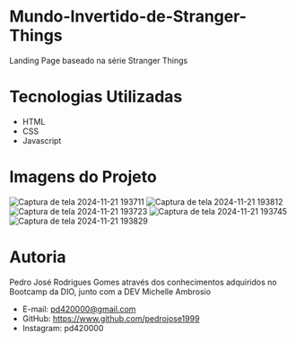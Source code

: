 # Mundo-Invertido-de-Stranger-Things
Landing Page baseado na série Stranger Things

# Tecnologias Utilizadas
- HTML
- CSS
- Javascript

# Imagens do Projeto  
![Captura de tela 2024-11-21 193711](https://github.com/user-attachments/assets/7ac35cd7-1278-445b-8fa6-d410dbf532b6)
![Captura de tela 2024-11-21 193812](https://github.com/user-attachments/assets/4ea49c7a-b7e1-4651-8506-a7f7f559cbdb)
![Captura de tela 2024-11-21 193723](https://github.com/user-attachments/assets/d5e2881c-aa49-4363-aba4-2696a89f50f0)
![Captura de tela 2024-11-21 193745](https://github.com/user-attachments/assets/67b8da65-d35e-453b-b2d8-e922d09e4336)
![Captura de tela 2024-11-21 193829](https://github.com/user-attachments/assets/2eac9614-cce6-4b5a-b683-8e614939c4e8)

# Autoria 
Pedro José Rodrigues Gomes através dos conhecimentos adquiridos no Bootcamp da DIO, junto com a DEV Michelle Ambrosio
- E-mail: pd420000@gmail.com
- GitHub: https://www.github.com/pedrojose1999
- Instagram: pd420000
